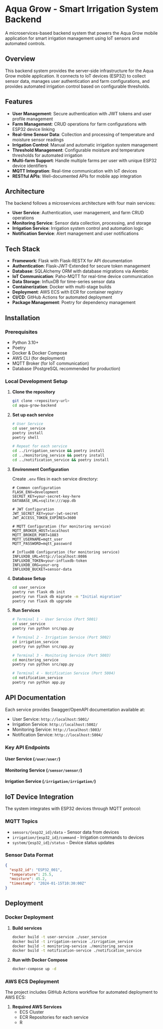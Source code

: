 # Aqua Grow - Smart Irrigation System Backend

A microservices-based backend system that powers the Aqua Grow mobile application for smart irrigation management using IoT sensors and automated controls.

## Overview

This backend system provides the server-side infrastructure for the Aqua Grow mobile application. It connects to IoT devices (ESP32) to collect sensor data, manages user authentication and farm configurations, and provides automated irrigation control based on configurable thresholds.

## Features

- **User Management**: Secure authentication with JWT tokens and user profile management
- **Farm Management**: CRUD operations for farm configurations with ESP32 device linking
- **Real-time Sensor Data**: Collection and processing of temperature and moisture sensor readings
- **Irrigation Control**: Manual and automatic irrigation system management
- **Threshold Management**: Configurable moisture and temperature thresholds for automated irrigation
- **Multi-farm Support**: Handle multiple farms per user with unique ESP32 device identifiers
- **MQTT Integration**: Real-time communication with IoT devices
- **RESTful APIs**: Well-documented APIs for mobile app integration

## Architecture

The backend follows a microservices architecture with four main services:

- **User Service**: Authentication, user management, and farm CRUD operations
- **Monitoring Service**: Sensor data collection, processing, and storage  
- **Irrigation Service**: Irrigation system control and automation logic
- **Notification Service**: Alert management and user notifications


## Tech Stack

- **Framework**: Flask with Flask-RESTX for API documentation
- **Authentication**: Flask-JWT-Extended for secure token management
- **Database**: SQLAlchemy ORM with database migrations via Alembic
- **IoT Communication**: Paho-MQTT for real-time device communication
- **Data Storage**: InfluxDB for time-series sensor data
- **Containerization**: Docker with multi-stage builds
- **Deployment**: AWS ECS with ECR for container registry
- **CI/CD**: GitHub Actions for automated deployment
- **Package Management**: Poetry for dependency management

## Installation

### Prerequisites

- Python 3.10+
- Poetry
- Docker & Docker Compose
- AWS CLI (for deployment)
- MQTT Broker (for IoT communication)
- Database (PostgreSQL recommended for production)

### Local Development Setup

1. **Clone the repository**
   ```bash
   git clone <repository-url>
   cd aqua-grow-backend
   ```

2. **Set up each service**
   ```bash
   # User Service
   cd user_service
   poetry install
   poetry shell

   # Repeat for each service
   cd ../irrigation_service && poetry install
   cd ../monitoring_service && poetry install  
   cd ../notification_service && poetry install
   ```

3. **Environment Configuration**
   
   Create `.env` files in each service directory:
   ```env
   # Common configuration
   FLASK_ENV=development
   SECRET_KEY=your-secret-key-here
   DATABASE_URL=sqlite:///app.db
   
   # JWT Configuration
   JWT_SECRET_KEY=your-jwt-secret
   JWT_ACCESS_TOKEN_EXPIRES=3600
   
   # MQTT Configuration (for monitoring service)
   MQTT_BROKER_HOST=localhost
   MQTT_BROKER_PORT=1883
   MQTT_USERNAME=mqtt_user
   MQTT_PASSWORD=mqtt_password
   
   # InfluxDB Configuration (for monitoring service)
   INFLUXDB_URL=http://localhost:8086
   INFLUXDB_TOKEN=your-influxdb-token
   INFLUXDB_ORG=your-org
   INFLUXDB_BUCKET=sensor-data
   ```

4. **Database Setup**
   ```bash
   cd user_service
   poetry run flask db init
   poetry run flask db migrate -m "Initial migration"
   poetry run flask db upgrade
   ```

5. **Run Services**
   ```bash
   # Terminal 1 - User Service (Port 5001)
   cd user_service
   poetry run python src/app.py

   # Terminal 2 - Irrigation Service (Port 5002)
   cd irrigation_service
   poetry run python src/app.py

   # Terminal 3 - Monitoring Service (Port 5003)  
   cd monitoring_service
   poetry run python src/app.py

   # Terminal 4 - Notification Service (Port 5004)
   cd notification_service
   poetry run python app.py
   ```

## API Documentation

Each service provides Swagger/OpenAPI documentation available at:
- User Service: `http://localhost:5001/`
- Irrigation Service: `http://localhost:5002/`
- Monitoring Service: `http://localhost:5003/`
- Notification Service: `http://localhost:5004/`

### Key API Endpoints

#### User Service (`/user/user/`)
#### Monitoring Service (`/sensor/sensor/`)
#### Irrigation Service (`/irrigation/irrigation/`)


## IoT Device Integration

The system integrates with ESP32 devices through MQTT protocol:

### MQTT Topics
- `sensors/{esp32_id}/data` - Sensor data from devices
- `irrigation/{esp32_id}/command` - Irrigation commands to devices
- `system/{esp32_id}/status` - Device status updates

### Sensor Data Format
```json
{
  "esp32_id": "ESP32_001",
  "temperature": 25.5,
  "moisture": 45.2,
  "timestamp": "2024-01-15T10:30:00Z"
}
```

## Deployment

### Docker Deployment

1. **Build services**
   ```bash
   docker build -t user-service ./user_service
   docker build -t irrigation-service ./irrigation_service
   docker build -t monitoring-service ./monitoring_service
   docker build -t notification-service ./notification_service
   ```

2. **Run with Docker Compose**
   ```bash
   docker-compose up -d
   ```

### AWS ECS Deployment

The project includes GitHub Actions workflow for automated deployment to AWS ECS:

1. **Required AWS Services**
   - ECS Cluster
   - ECR Repositories for each service
   - R